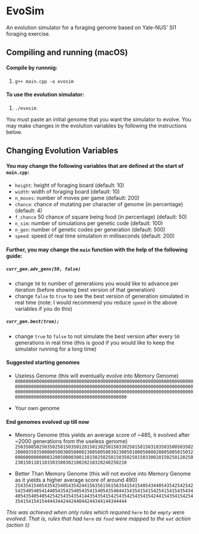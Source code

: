 # EvoSim
 An evolution simulator for a foraging genome based on Yale-NUS' SI1 foraging exercise.

## Compiling and running (macOS)

#### Compile by runnnig:

1. `g++ main.cpp -o evosim`

#### To use the evolution simulator:

1. `./evosim`

You must paste an initial genome that you want the simulator to evolve. You may make changes in the evolution variables by following the instructions below.

## Changing Evolution Variables

#### You may change the following variables that are defined at the start of `main.cpp`:

- `height`: height of foraging board (default: 10)
- `width`: width of foraging board (default: 10)
- `n_moves`: number of moves per game (default: 200)
- `chance`: chance of mutating per character of genome (in percentage) (default: 4)
- `f_chance` 50 chance of square being food (in percentage) (default: 50)
- `n_sim`: number of simulations per genetic code (default: 100)
- `n_gen`: number of genetic codes per generation (default: 500)
- `speed`: speed of real time simulation in milliseconds (default: 200)

#### Further, you may change the `main` function with the help of the following guide:

##### `curr_gen.adv_gens(50, false)`
- change `50` to number of generations you would like to advance per iteration (before showing best version of that generation)
- change `false` to `true` to see the best version of generation simulated in real time (note: I would recommend you reduce `speed` in the above variables if you do this)

##### `curr_gen.best(true);`
- change `true` to `false` to not simulate the best version after every `50` generations in real time (this is good if you would like to keep the simulator running for a long time)

#### Suggested starting genomes

- Useless Genome (this will eventually evolve into Memory Genome)
`000000000000000000000000000000000000000000000000000000000000000000000000000000000000000000000000000000000000000000000000000000000000000000000000000000000000000000000000000000000000000000000000000000000000000000000000000000000000000000000000000`

- Your own genome

#### End genomes evolved up till now

- Memory Genome (this yields an average score of ~485, it evolved after ~2000 generations from the useless genome)
`250350050250350250150350120150130250150330250150150310350350050350220000350350000050030050000230050050030230050100050000200050050150320000000000000320050000300110150250250150350250150330020150250120250230150110110330330030210020210320240250210`

- Better Than Memory Genome (this will not evolve into Memory Genome as it yields a higher average score of around 490)
`254354154054354254054354244156356156156354154154054344054354254254254254054054144054354254054354154054354044154354154154254154154354344054354054054254254354354144354354154254354254354354244154354154254354154154154444344244244044244344144344444`

*This was achieved when only rules which required `here` to be `empty` were evolved. That is, rules that had `here` as `food` were mapped to the `eat` action (action `5`)*
